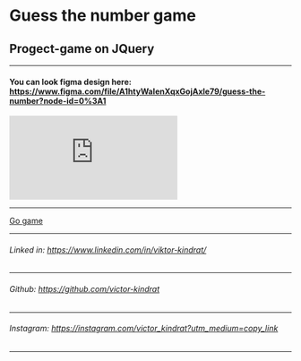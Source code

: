 # Guess the number game

## Progect-game on JQuery

---

#### You can look figma design here: https://www.figma.com/file/A1htyWaIenXqxGojAxle79/guess-the-number?node-id=0%3A1

![Figma preview](https://files.fm/thumb_show.php?i=vj92d2bqb "Figma preview")

---
[Go game](https://victor-kindrat.github.io/Guess-the-number-game/)

    
---

###### Linked in: https://www.linkedin.com/in/viktor-kindrat/
---
###### Github: https://github.com/victor-kindrat
---
###### Instagram: https://instagram.com/victor_kindrat?utm_medium=copy_link
---

